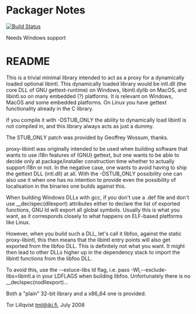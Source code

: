 # Packager Notes

[![Build Status](https://dev.azure.com/prometheansacrifice/esy-packages/_apis/build/status/prometheansacrifice.esy-proxy-libintl-0.1?branchName=master)](https://dev.azure.com/prometheansacrifice/esy-packages/_build/latest?definitionId=22&branchName=master)

Needs Windows support


# README
This is a trivial minimal library intended to act as a proxy for a
dynamically loaded optional libintl. This dynamically loaded library
would be intl.dll (the core DLL of GNU gettext-runtime) on Windows,
libintl.dylib on MacOS, and libintl.so on many embedded (?)
platforms. It is relevant on Windows, MacOS and some embedded
platforms. On Linux you have gettext functionality already in the C
library.

If you compile it with -DSTUB_ONLY the ability to dynamically load
libintl is not compiled in, and this library always acts as just a
dummy.

The STUB_ONLY patch was provided by Geoffrey Wossum, thanks.

proxy-libintl was originally intended to be used when building
software that wants to use i18n features of (GNU) gettext, but one
wants to be able to decide only at package/installer construction time
whether to actually support i18n or not. In the negative case, one
wants to avoid having to ship the gettext DLL (intl.dll) at all. With
the -DSTUB_ONLY possibility one can also use it when one has no
intention to provide even the possibility of localisation in the
binaries one builds against this.

When building Windows DLLs with gcc, if you don't use a .def file and
don't use __declspec(dllexport) attributes either to declare the list
of exported functions, GNU ld will export all global symbols. Usually
this is what you want, as it corresponds closely to what happens on
ELF-based platforms like Linux.

However, when you build such a DLL, let's call it libfoo, against the
static proxy-libintl, this then means that the libintl entry points
will also get exported from the libfoo DLL. This is definitely not
what you want. It might then lead to other DLLs higher up in the
dependency stack to import the libintl functions from the libfoo DLL.

To avoid this, use the --exluce-libs ld flag, i.e. pass
-Wl,--exclude-libs=libintl.a in your LDFLAGS when building
libfoo. Unfortunately there is no __declspec(nodllexport)...

Both a "plain" 32-bit library and a x86_64 one is provided.

Tor Lillqvist <tml@iki.fi>, July 2008
